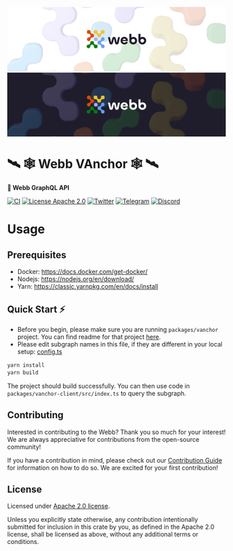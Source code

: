 <div align="center">
<a href="https://www.webb.tools/">
    
![Webb Logo](./assets/webb_banner_light.png#gh-light-mode-only)
![Webb Logo](./assets/webb_banner_dark.png#gh-dark-mode-only)
  </a>
  </div>
<h1 align="left"> 🛰️ 🕸️ Webb VAnchor 🕸️ 🛰️ </h1>
<p align="left">
    <strong>🚀 Webb GraphQL API </strong>
</p>

<div align="left" >

[![CI](https://github.com/webb-tools/orbit/actions/workflows/ci.yml/badge.svg)](https://github.com/webb-tools/web-graphql/actions/workflows/ci.yml)
[![License Apache 2.0](https://img.shields.io/badge/License-Apache%202.0-blue.svg?style=flat-square)](https://opensource.org/licenses/Apache-2.0)
[![Twitter](https://img.shields.io/twitter/follow/webbprotocol.svg?style=flat-square&label=Twitter&color=1DA1F2)](https://twitter.com/webbprotocol)
[![Telegram](https://img.shields.io/badge/Telegram-gray?logo=telegram)](https://t.me/webbprotocol)
[![Discord](https://img.shields.io/discord/833784453251596298.svg?style=flat-square&label=Discord&logo=discord)](https://discord.gg/cv8EfJu3Tn)

</div>

<h1 id="usage"> Usage </h1>

<h2 id="prerequisites"> Prerequisites </h2>

- Docker: https://docs.docker.com/get-docker/
- Nodejs: https://nodejs.org/en/download/
- Yarn: https://classic.yarnpkg.com/en/docs/install

<h2 style="border-bottom:none"> Quick Start ⚡ </h2>

- Before you begin, please make sure you are running `packages/vanchor` project. You can find readme for that project [here](../vanchor/README.md).
- Please edit subgraph names in this file, if they are different in your local setup: [config.ts](./packages/vanchor-client/config.ts)

```bash
yarn install
yarn build
```

The project should build successfully. You can then use code in `packages/vanchor-client/src/index.ts` to query the subgraph.

<h2 id="contribute"> Contributing </h2>

Interested in contributing to the Webb? Thank you so much for your interest! We are always appreciative for contributions from the open-source community!

If you have a contribution in mind, please check out our [Contribution Guide](./.github/CONTRIBUTING.md) for information on how to do so. We are excited for your first contribution!

<h2 id="license"> License </h2>

Licensed under <a href="LICENSE">Apache 2.0 license</a>.

Unless you explicitly state otherwise, any contribution intentionally submitted for inclusion in this crate by you, as defined in the Apache 2.0 license, shall be licensed as above, without any additional terms or conditions.
